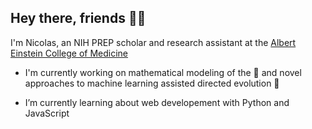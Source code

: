 ## Hey there, friends 👋🏽

I'm Nicolas, an NIH PREP scholar and research assistant at the [Albert Einstein College of Medicine](https://einstein.yu.edu/)

- I'm currently working on mathematical modeling of the 🧠 and novel approaches to machine learning assisted directed evolution 🧫

- I’m currently learning about web developement with Python and JavaScript
